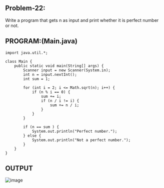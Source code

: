 
## Problem-22:
Write a program that gets n as input and print whether it is perfect number or not.

## PROGRAM:(Main.java)
```
import java.util.*;

class Main {
    public static void main(String[] args) {
        Scanner input = new Scanner(System.in);
        int n = input.nextInt();
        int sum = 1;

        for (int i = 2; i <= Math.sqrt(n); i++) {
            if (n % i == 0) {
                sum += i;
                if (n / i != i) {
                    sum += n / i;
                }
            }
        }

        if (n == sum ) {
            System.out.println("Perfect number.");
        } else {
            System.out.println("Not a perfect number.");
        }
    }
}

```

## OUTPUT
![image](https://github.com/user-attachments/assets/c962205f-97a9-4f84-857e-4153f7420ca8)
